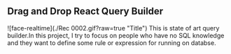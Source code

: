 ## Drag and Drop React Query Builder
![face-realtime](./Rec 0002.gif?raw=true "Title")
This is state of art query builder.In this project, I try to focus on people who  have no SQL knowledge and they want to define some rule or expression for running on databse.
